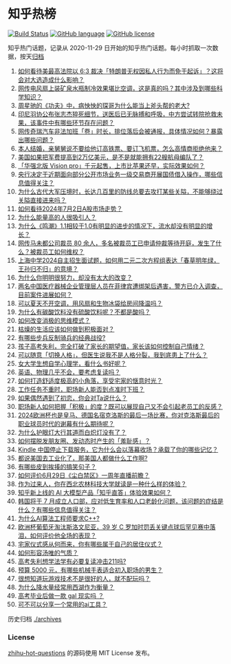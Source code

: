 # 知乎热榜
[![Build Status](https://github.com/ToWeLong/zhihu-hot-questions/workflows/CI/badge.svg)](https://github.com/ToWeLong/zhihu-hot-questions/actions)
[![GitHub language](https://img.shields.io/badge/language-golang-orange.svg)](https://golang.org/)
[![GitHub license](https://img.shields.io/github/license/ToWeLong/zhihu-hot-questions)](https://github.com/ToWeLong/zhihu-hot-questions/blob/main/LICENSE)

知乎热门话题，记录从 2020-11-29 日开始的知乎热门话题。每小时抓取一次数据，按天[归档](./archives)

<!-- BEGIN -->

1. [如何看待美最高法院以 6:3 裁决「特朗普无权因私人行为而免于起诉」？这将会对大选造成什么影响？](https://www.zhihu.com/question/660474791)
1. [网传电风扇上装矿泉水瓶制冷效果堪比空调，这是真的吗？其中涉及到哪些科学知识？](https://www.zhihu.com/question/658876643)
1. [周星驰的《功夫》中，病怏怏的琛哥为什么能当上斧头帮的老大?](https://www.zhihu.com/question/460071485)
1. [印尼羽协公布张志杰猝死细节，送医后已无脉搏和呼吸，中方尝试转院抢救未果，该事件中有哪些环节存在问题？](https://www.zhihu.com/question/660459991)
1. [网传奇瑞汽车非法加班「卷」时长，排位落后会被通报，具体情况如何？暴露出哪些问题？](https://www.zhihu.com/question/660502418)
1. [本人结婚，亲舅舅说不要给他订高铁票、要订飞机票，怎么高情商拒绝他来？](https://www.zhihu.com/question/660179064)
1. [美国如果把军费提高到2万亿美元，是不是就能拥有22艘航母编队了？](https://www.zhihu.com/question/660383579)
1. [「华强北版 Vision pro」千元起售，上市比苹果还早，实际效果如何？](https://www.zhihu.com/question/660374204)
1. [央行决定于近期面向部分公开市场业务一级交易商开展国债借入操作，哪些信息值得关注？](https://www.zhihu.com/question/660432361)
1. [为什么古代大军压境时，长达几百里的防线总要去攻打某些关隘，不能够绕过关隘直接进来吗？](https://www.zhihu.com/question/614414835)
1. [如何看待2024年7月2日A股市场走势？](https://www.zhihu.com/question/660500142)
1. [为什么能量高的人很吸引人？](https://www.zhihu.com/question/654141600)
1. [为什么《鸣潮》1.1相较于1.0有明显的进步的情况下，流水却没有明显的增长？](https://www.zhihu.com/question/660477730)
1. [网传马未都公司裁员 80 余人，多名被裁员工已申请仲裁等待开庭，发生了什么？被裁员工如何维权？](https://www.zhihu.com/question/660507350)
1. [上海中学2024自主招生面试题，如何用二元二次方程组表达「春草明年绿，王孙归不归」的意境？](https://www.zhihu.com/question/660180926)
1. [为什么你明明很努力，却没有太大的改变？](https://www.zhihu.com/question/660395175)
1. [两名中国医疗器械企业管理层人员在菲律宾遭绑架后遇害，警方已介入调查，目前案件进展如何？](https://www.zhihu.com/question/660445213)
1. [可以夏天不开空调，用风扇和生物冰袋给房间降温吗？](https://www.zhihu.com/question/660254674)
1. [为什么有碳酸饮料没有硫酸饮料呢？不都是酸吗？](https://www.zhihu.com/question/311060380)
1. [如何改变消极的思维模式？](https://www.zhihu.com/question/291681561)
1. [枯燥的生活应该如何做到积极面对？](https://www.zhihu.com/question/659992210)
1. [有哪些步兵反制骑兵的经典战役?](https://www.zhihu.com/question/659186863)
1. [孩子高考失利，完全打破了家长的期望值，家长该如何控制自己情绪？](https://www.zhihu.com/question/660008795)
1. [可以随意「切换人格」，但医生说我不是人格分裂，我到底患上了什么？](https://www.zhihu.com/question/660023238)
1. [女大学生想自学心理学，看什么书好呢？](https://www.zhihu.com/question/660025691)
1. [英语、物理几乎不会，要考虑复读吗？](https://www.zhihu.com/question/660468852)
1. [如何打造舒适度极高的小角落，享受宅家的惬意时光？](https://www.zhihu.com/question/653888978)
1. [工作任务不重时，职场新人能否到点准时下班？](https://www.zhihu.com/question/658821356)
1. [如果偶然遇到了初恋，你会对Ta说什么？](https://www.zhihu.com/question/658172783)
1. [职场新人如何把握「积极」的度？既可以展现自己又不会引起老员工的反感？](https://www.zhihu.com/question/658821324)
1. [2024欧洲杯也是皇马、德国名宿克洛斯的最后一场比赛，你对克洛斯最后的职业球员时代的谢幕有什么期待呢？](https://www.zhihu.com/question/658732701)
1. [为什么护眼灯大行其道而白炽灯没有了？](https://www.zhihu.com/question/297188731)
1. [如何摆脱发朋友圈、发动态时产生的「羞耻感」？](https://www.zhihu.com/question/657933002)
1. [Kindle 中国停止下载服务，它为什么会以落幕收场？承载了你的哪些记忆？](https://www.zhihu.com/question/660424296)
1. [都说美国去工业化了，那美国人都做什么工作啊?](https://www.zhihu.com/question/641603330)
1. [有哪些皮到挨揍的搞笑句子？](https://www.zhihu.com/question/653997392)
1. [如何评价6月29日《尘白禁区》一周年直播前瞻？](https://www.zhihu.com/question/660301342)
1. [作为过来人，你在西北农林科技大学就读是一种什么样的体验？](https://www.zhihu.com/question/658333338)
1. [知乎新上线的 AI 大模型产品「知乎直答」体验效果如何？](https://www.zhihu.com/question/660203940)
1. [韩国将于 7 月成立人口部，应对低生育率和人口老龄化问题，该问题的症结是什么？有哪些信息值得关注？](https://www.zhihu.com/question/660433536)
1. [为什么AI算法工程师要求C++?](https://www.zhihu.com/question/373811828)
1. [欧洲杯葡萄牙淘汰斯洛文尼亚，39 岁 C 罗加时罚丢关键点球后罕见赛中落泪，如何评价他全场的表现？](https://www.zhihu.com/question/660499103)
1. [宅家仪式感从何而来，你有哪些属于自己的居住仪式？](https://www.zhihu.com/question/658747721)
1. [如何形容汤唯的气质？](https://www.zhihu.com/question/26423745)
1. [高考失利想学法学有必要复读冲击211吗?](https://www.zhihu.com/question/660382903)
1. [预算 5000 元，有哪些机械手表适合初入职场的男生？](https://www.zhihu.com/question/655259998)
1. [很想知道玩游戏技术不是很好的人，就不配玩吗？](https://www.zhihu.com/question/660446068)
1. [为什么降水量经常用西湖作为衡量？](https://www.zhihu.com/question/473711442)
1. [高考毕业后做一款 gal 现实吗 ？](https://www.zhihu.com/question/660364555)
1. [可不可以分享一个常用的ai工具？](https://www.zhihu.com/question/651453210)

<!-- END -->

历史归档 [./archives](./archives)


### License
[zhihu-hot-questions](https://github.com/towelong/zhihu-hot-questions) 的源码使用 MIT License 发布。